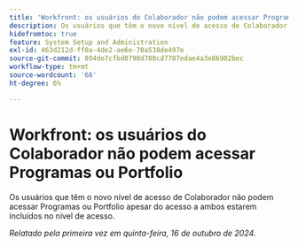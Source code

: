 ```yaml
---
title: 'Workfront: os usuários do Colaborador não podem acessar Programas ou Portfolio'
description: Os usuários que têm o novo nível de acesso de Colaborador não podem acessar Programas ou Portfolio apesar do acesso a ambos estarem incluídos no nível de acesso.
hidefromtoc: true
feature: System Setup and Administration
exl-id: 463d212d-ff0a-4de2-ae6e-70a538de497e
source-git-commit: 894de7cfbd8798d700cd7707edae4a3e86902bec
workflow-type: tm+mt
source-wordcount: '66'
ht-degree: 6%

---
```


# Workfront: os usuários do Colaborador não podem acessar Programas ou Portfolio

Os usuários que têm o novo nível de acesso de Colaborador não podem acessar Programas ou Portfolio apesar do acesso a ambos estarem incluídos no nível de acesso.

_Relatado pela primeira vez em quinta-feira, 16 de outubro de 2024._
